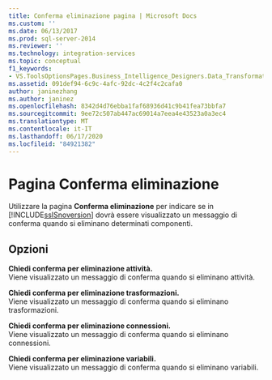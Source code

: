 ```yaml
---
title: Conferma eliminazione pagina | Microsoft Docs
ms.custom: ''
ms.date: 06/13/2017
ms.prod: sql-server-2014
ms.reviewer: ''
ms.technology: integration-services
ms.topic: conceptual
f1_keywords:
- VS.ToolsOptionsPages.Business_Intelligence_Designers.Data_Transformation_Designers.Comfirm_Delete
ms.assetid: 091def94-6c9c-4afc-92dc-4c2f4c2cafa0
author: janinezhang
ms.author: janinez
ms.openlocfilehash: 8342d4d76ebba1faf68936d41c9b41fea73bbfa7
ms.sourcegitcommit: 9ee72c507ab447ac69014a7eea4e43523a0a3ec4
ms.translationtype: MT
ms.contentlocale: it-IT
ms.lasthandoff: 06/17/2020
ms.locfileid: "84921382"
---
```

# <a name="confirm-delete-page"></a>Pagina Conferma eliminazione
  Utilizzare la pagina **Conferma eliminazione** per indicare se in [!INCLUDE[ssISnoversion](../includes/ssisnoversion-md.md)] dovrà essere visualizzato un messaggio di conferma quando si eliminano determinati componenti.  
  
## <a name="options"></a>Opzioni  
 **Chiedi conferma per eliminazione attività.**  
 Viene visualizzato un messaggio di conferma quando si eliminano attività.  
  
 **Chiedi conferma per eliminazione trasformazioni.**  
 Viene visualizzato un messaggio di conferma quando si eliminano trasformazioni.  
  
 **Chiedi conferma per eliminazione connessioni.**  
 Viene visualizzato un messaggio di conferma quando si eliminano connessioni.  
  
 **Chiedi conferma per eliminazione variabili.**  
 Viene visualizzato un messaggio di conferma quando si eliminano variabili.  
  
  
